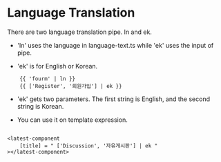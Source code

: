 # Language Translation



There are two language translation pipe. ln and ek.

* 'ln' uses the language in language-text.ts while 'ek' uses the input of pipe.

* 'ek' is for English or Korean.

````
    {{ 'fourm' | ln }}
    {{ ['Register', '회원가입'] | ek }}
````

* 'ek' gets two parameters. The first string is English, and the second string is Korean.


* You can use it on template expression.

````

<latest-component
    [title] = " ['Discussion', '자유게시판'] | ek "
></latest-component>

````